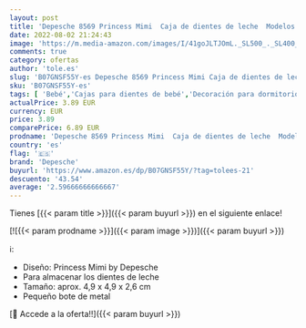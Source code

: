 ```yaml
---
layout: post
title: 'Depesche 8569 Princess Mimi  Caja de dientes de leche  Modelos surtidos  4 8 x 4 9 x 2 6 cm'
date: 2022-08-02 21:24:43
image: 'https://m.media-amazon.com/images/I/41goJLTJOmL._SL500_._SL400_.jpg'
comments: true
category: ofertas
author: 'tole.es'
slug: 'B07GNSF55Y-es Depesche 8569 Princess Mimi Caja de dientes de leche...'
sku: 'B07GNSF55Y-es'
tags: [ 'Bebé','Cajas para dientes de bebé','Decoración para dormitorio de bebé','Dormitorio','de','depesche','dientes','leche','🇪🇸', ]
actualPrice: 3.89 EUR
currency: EUR
price: 3.89
comparePrice: 6.89 EUR
prodname: 'Depesche 8569 Princess Mimi  Caja de dientes de leche  Modelos surtidos  4 8 x 4 9 x 2 6 cm'
country: 'es'
flag: '🇪🇸'
brand: 'Depesche'
buyurl: 'https://www.amazon.es/dp/B07GNSF55Y/?tag=tolees-21'
descuento: '43.54'
average: '2.59666666666667'
---
```


Tienes [{{< param title >}}]({{< param buyurl >}}) en el siguiente enlace!

[![{{< param prodname >}}]({{< param image >}})]({{< param buyurl >}})

ℹ️:

- Diseño: Princess Mimi by Depesche
- Para almacenar los dientes de leche
- Tamaño: aprox. 4,9 x 4,9 x 2,6 cm
- Pequeño bote de metal

[🛒 Accede a la oferta!!]({{< param buyurl >}})
